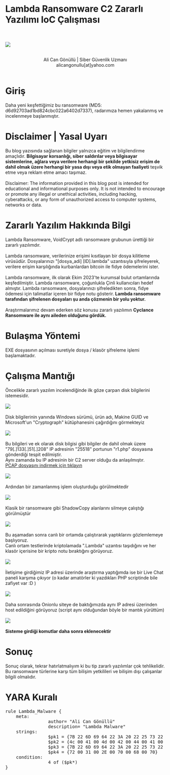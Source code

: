 <link rel="stylesheet" href="../../CSS/style.css" type="text/css">

# Lambda Ransomware C2 Zararlı Yazılımı IoC Çalışması

<br><br>
<img src="title_pic.png">
<br><br>
<center>Ali Can Gönüllü | Siber Güvenlik Uzmanı <br>alicangonullu[at]yahoo.com</center><br>

# Giriş
<p>
    Daha yeni keşfettiğimiz bu ransomware (MD5: d6d92703ad1bd824cbc022a6402d7337), radarımıza hemen yakalanmış ve incelenmeye başlanmıştır.<br>
</p>


# Disclaimer | Yasal Uyarı
<p>
  Bu blog yazısında sağlanan bilgiler yalnızca eğitim ve bilgilendirme amaçlıdır. <b>Bilgisayar korsanlığı, siber saldırılar veya bilgisayar sistemlerine, ağlara veya verilere herhangi bir şekilde yetkisiz erişim de dahil olmak üzere herhangi bir yasa dışı veya etik olmayan faaliyeti</b> teşvik etme veya reklam etme amacı taşımaz.
<br><br>
  Disclaimer: The information provided in this blog post is intended for educational and informational purposes only. It is not intended to encourage or promote any illegal or unethical activities, including hacking, cyberattacks, or any form of unauthorized access to computer systems, networks or data.
</p>

# Zararlı Yazılım Hakkında Bilgi
<p>
  Lambda Ransomware, VoidCrypt adlı ransomware grubunun ürettiği bir zararlı yazılımdır.
  <br><br>
  Lambda ransomware, verilerinize erişimi kısıtlayan bir dosya kilitleme virüsüdür. Dosyalarınızı "[dosya_adi] [ID].lambda" uzantısıyla şifreleyerek, verilere erişim karşılığında kurbanlardan bitcoin ile fidye ödemelerini ister. 
  <br><br>
  Lambda ransomware, ilk olarak Ekim 2023'te kurumsal bulut ortamlarında keşfedilmiştir. Lambda ransomware, çoğunlukla Çinli kullanıcıları hedef almıştır. Lambda ransomware, dosyalarınızı şifreledikten sonra, fidye ödemesi için talimatlar içeren bir fidye notu gösterir. <b>Lambda ransomware tarafından şifrelenen dosyaları şu anda çözmenin bir yolu yoktur.</b>
  <br><br>
  Araştırmalarımız devam ederken söz konusu zararlı yazılımın <b>Cyclance Ransomware ile aynı aileden olduğunu gördük.</b>
</p>

# Bulaşma Yöntemi
<p>
    EXE dosyasının açılması suretiyle dosya / klasör şifreleme işlemi başlamaktadır.
</p>

# Çalışma Mantığı
<p>
    Öncelikle zararlı yazılım incelendiğinde ilk göze çarpan disk bilgilerini istemesidir.
    <br><br>
    <img src="disk_info.png">
    <br><br>
    Disk bilgilerinin yanında Windows sürümü, ürün adı, Makine GUID ve Microsoft'un "Cryptograph" kütüphanesini çağırdığını görmekteyiz
    <br><br>
    <img src="product_info.png">
    <br><br>
    Bu bilgileri ve ek olarak disk bilgisi gibi bilgiler de dahil olmak üzere "79[.]133[.]51[.]208" IP adresinin "25518" portunun "r1.php" dosyasına gönderdiği tespit edilmiştir.<br>
    Aynı zamanda bu IP adresinin bir C2 server olduğu da anlaşılmıştır.
    <br>
    <a href="lambda.pcapng1">PCAP dosyasını indirmek için tıklayın</a>
    <br><br>
    <img src="post_req.png">
    <br><br>
    Ardından bir zamanlanmış işlem oluşturduğu görülmektedir
    <br><br>
    <img src="schtask_hello_kitty.png">
    <br><br>
    Klasik bir ransomware gibi ShadowCopy alanlarını silmeye çalıştığı görülmüştür
    <br><br>
    <img src="shadowcopy_delete.png">
    <br><br>
    Bu aşamadan sonra canlı bir ortamda çalıştırarak yaptıklarını gözlemlemeye başlıyoruz.<br> Canlı ortam testlerinde kriptolamada ".Lambda" uzantısı taşıdığını ve her klasör içerisine bir kripto notu bıraktığını görüyoruz.
    <br><br>
    <img src="message.png">
    <br><br>
    İletişime girdiğimiz IP adresi üzerinde araştırma yaptığımda ise bir Live Chat paneli karşıma çıkıyor (o kadar amatörler ki yazdıkları PHP scriptinde bile zafiyet var :D )
    <br><br>
    <img src="operator.png">
    <br><br>
    Daha sonrasında Onionlu siteye de baktığımızda aynı IP adresi üzerinden host edildiğini görüyoruz (script aynı olduğundan böyle bir mantık yürüttüm)
    <br><br>
    <img src="onion.png">
    <br><br>
    <b>Sisteme girdiği komutlar daha sonra eklenecektir</b>
</p>

# Sonuç
<p>
    Sonuç olarak, tekrar hatırlatmalıyım ki bu tip zararlı yazılımlar çok tehlikelidir. Bu ransomware türlerine karşı tüm bilişim yetkilileri ve bilişim dışı çalışanlar bilgili olmalıdır.<br>
</p>

# YARA Kuralı
<pre>
rule Lambda_Malware {
	meta:
                author= "Ali Can Gönüllü"
                description= "Lambda Malware"
	strings:
                $pk1 = {7B 22 6D 69 64 22 3A 20 22 25 73 22 2C 22 75 69 64 22 3A 20 22 25 73 22 2C 22 76 65 72 22 3A 20 22 25 53 22 2C 22 73 74 61 74 5F 66 69 6C 65 73 5F 61 6C 6C 22 3A 20 22 25 6C 75 22 2C 22 73 74 61 74 5F 6E 6F 74 5F 65 6E 63 72 79 70 74 65 64 22 3A 20 22 25 6C 75 22 2C 22 73 74 61 74 5F 73 69 7A 65 22 3A 20 22 25 73 22 2C 22 65 78 65 63 75 74 69 6F 6E 5F 74 69 6D 65 22 3A 20 22 25 6C 75 22 7D}
                $pk2 = {4c 00 41 00 4d 00 42 00 44 00 41 00 5f 00 52 00 45 00 41 00 44 00 4d 00 45 00 2e 00 74 00 78 00 74}
                $pk3 = {7B 22 6D 69 64 22 3A 20 22 25 73 22 2C 22 75 69 64 22 3A 20 22 25 73 22 2C 22 76 65 72 22 3A 20 22 25 53 22 2C 22 6F 73 22 3A 20 22 25 53 22 2C 22 63 6F 6D 70 75 74 65 72 22 3A 20 22 25 53 22 2C 22 75 73 65 72 6E 61 6D 65 22 3A 20 22 25 53 22 2C 22 64 6F 6D 61 69 6E 22 3A 20 22 25 53 22 2C 20 22 61 72 63 68 22 3A 20 22 25 53 22 2C 22 65 6C 65 76 61 74 69 6F 6E 22 3A 20 22 25 6C 75 22 2C 20 25 53 7D}
                $pk4 = {72 00 31 00 2E 00 70 00 68 00 70}
	condition:
                4 of ($pk*)
}
</pre>
